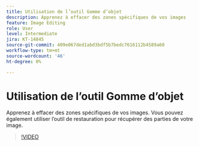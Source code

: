 ```yaml
---
title: Utilisation de l’outil Gomme d’objet
description: Apprenez à effacer des zones spécifiques de vos images
feature: Image Editing
role: User
level: Intermediate
jira: KT-14845
source-git-commit: 409e067ded1abd3bdf5b7bedc7616112b4589a60
workflow-type: tm+mt
source-wordcount: '46'
ht-degree: 0%

---
```


# Utilisation de l’outil Gomme d’objet

Apprenez à effacer des zones spécifiques de vos images. Vous pouvez également utiliser l’outil de restauration pour récupérer des parties de votre image.

>[!VIDEO](https://video.tv.adobe.com/v/3427019?quality=12&learn=on&hidetitle=true)
